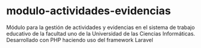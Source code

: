 # modulo-actividades-evidencias
Módulo para la gestión de actividades y evidencias en el sistema de trabajo educativo de la facultad uno de la Universidad de las Ciencias Informáticas. Desarrollado con PHP haciendo uso del framework Laravel
